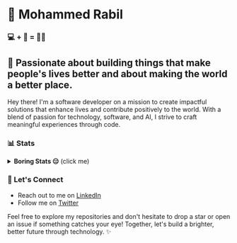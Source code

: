 # 🧑 Mohammed Rabil

### 💻 + 💖 = 👨‍💻

## 🍥 Passionate about building things that make people's lives better and about making the world a better place.

Hey there! I'm a software developer on a mission to create impactful solutions that enhance lives and contribute positively to the world. With a blend of passion for technology, software, and AI, I strive to craft meaningful experiences through code.

### 📊 Stats

<details>

  <summary><b>Boring Stats 😑</b> (click me)</summary>

<p align="center">
  
 <img src="https://github-readme-stats.vercel.app/api?username=rabilrbl&show_icons=true&locale=en&count_private=true&theme=radical" alt="rabilrbl's GitHub Stats" />
 &nbsp;
  <img src="https://github-readme-streak-stats.herokuapp.com/?user=rabilrbl&count_private=true&theme=radical" alt="rabilrbl's GitHub Streak Stats" />
</p>

</details>

### 🌟 Let's Connect
- Reach out to me on [LinkedIn](https://www.linkedin.com/in/rabilrbl/)
- Follow me on [Twitter](https://twitter.com/rabilrbl/)
  
Feel free to explore my repositories and don't hesitate to drop a star or open an issue if something catches your eye! Together, let's build a brighter, better future through technology. ✨
